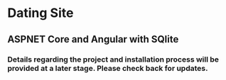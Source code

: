 # Dating Site

## ASPNET Core and Angular with SQlite

### Details regarding the project and installation process will be provided at a later stage. Please check back for updates.
